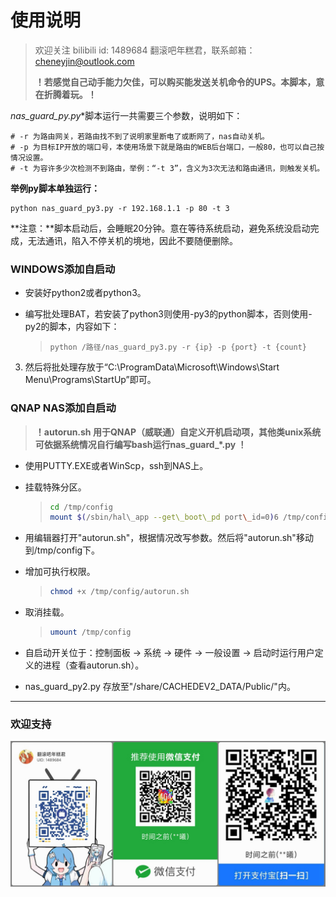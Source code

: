 # 使用说明

> 欢迎关注 bilibili id: 1489684 翻滚吧年糕君，联系邮箱：cheneyjin@outlook.com
>
> **！若感觉自己动手能力欠佳，可以购买能发送关机命令的UPS。本脚本，意在折腾着玩。！**

**nas_guard_py*.py**脚本运行一共需要三个参数，说明如下：

```
# -r 为路由网关，若路由找不到了说明家里断电了或断网了，nas自动关机。
# -p 为目标IP开放的端口号，本使用场景下就是路由的WEB后台端口，一般80，也可以自己按情况设置。
# -t 为容许多少次检测不到路由，举例：“-t 3”，含义为3次无法和路由通讯，则触发关机。
```

**举例py脚本单独运行：**

```basic
python nas_guard_py3.py -r 192.168.1.1 -p 80 -t 3
```

**注意：**脚本启动后，会睡眠20分钟。意在等待系统启动，避免系统没启动完成，无法通讯，陷入不停关机的境地，因此不要随便删除。

### WINDOWS添加自启动

* 安装好python2或者python3。

* 编写批处理BAT，若安装了python3则使用-py3的python脚本，否则使用-py2的脚本，内容如下：

  > ```shell
  > python /路径/nas_guard_py3.py -r {ip} -p {port} -t {count}
  > ```

3. 然后将批处理存放于“C:\ProgramData\Microsoft\Windows\Start Menu\Programs\StartUp”即可。


### QNAP NAS添加自启动
> **！autorun.sh 用于QNAP（威联通）自定义开机启动项，其他类unix系统可依据系统情况自行编写bash运行nas_guard_*.py ！**

* 使用PUTTY.EXE或者WinScp，ssh到NAS上。

* 挂载特殊分区。

  > ```bash
  > cd /tmp/config
  > mount $(/sbin/hal\_app --get\_boot\_pd port\_id=0)6 /tmp/config
  > ```


* 用编辑器打开"autorun.sh"，根据情况改写参数。然后将"autorun.sh"移动到/tmp/config下。

* 增加可执行权限。
	
	> ```bash
	> chmod +x /tmp/config/autorun.sh
	> ```
	
* 取消挂载。
	
	> ```bash
	> umount /tmp/config
	> ```
	
* 自启动开关位于：控制面板 -> 系统 -> 硬件 -> 一般设置 -> 启动时运行用户定义的进程（查看autorun.sh）。

* nas_guard_py2.py 存放至"/share/CACHEDEV2_DATA/Public/"内。

----------

### 欢迎支持

![](欢迎支持.jpg)

